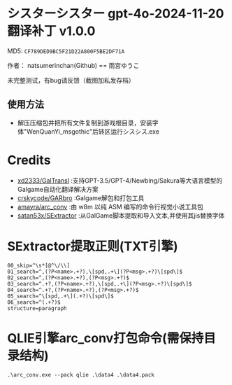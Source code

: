 # シスターシスター gpt-4o-2024-11-20翻译补丁 v1.0.0

MD5: `CF789DED9BC5F21D22A800F5BE2DF71A`

作者： natsumerinchan(Github) == 雨宮ゆうこ

未完整测试，有bug请反馈（截图加私发存档）

## 使用方法
- 解压压缩包并把所有文件复制到游戏根目录，安装字体"WenQuanYi_msgothic"后转区运行シスシス.exe

# Credits

- [xd2333/GalTransl](https://github.com/xd2333/GalTransl.git) :支持GPT-3.5/GPT-4/Newbing/Sakura等大语言模型的Galgame自动化翻译解决方案
- [crskycode/GARbro](https://github.com/crskycode/GARbro) :Galgame解包和打包工具
- [amayra/arc_conv](https://github.com/amayra/arc_conv.git) :由 w8m 以纯 ASM 编写的命令行视觉小说工具包
- [satan53x/SExtractor](https://github.com/satan53x/SExtractor.git) :从GalGame脚本提取和导入文本,并使用其jis替换字体

# SExtractor提取正则(TXT引擎)
```
00_skip=^\s*[@^\/\\]
01_search=^,(?P<name>.+?),\[spd,.+\](?P<msg>.+?)\[spd\]$
02_search=^,(?P<name>.+?),(?P<msg>.+?)$
03_search=^.+?,(?P<name>.+?),\[spd,.+\](?P<msg>.+?)\[spd\]$
04_search=^.+?,(?P<name>.+?),(?P<msg>.+?)$
05_search=^\[spd,.+\](.+?)\[spd\]$
06_search=^(.+?)$
structure=paragraph
```

# QLIE引擎arc_conv打包命令(需保持目录结构)
```
.\arc_conv.exe --pack qlie .\data4 .\data4.pack
```
